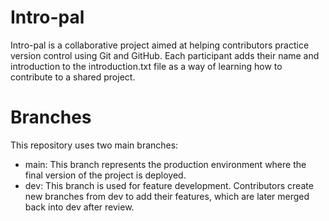 # Intro-pal
Intro-pal is a collaborative project aimed at helping contributors practice version control using Git and GitHub. Each participant adds their name and introduction to the introduction.txt file as a way of learning how to contribute to a shared project.

# Branches
This repository uses two main branches:
- main: This branch represents the production environment where the final version of the project is deployed.
- dev: This branch is used for feature development. Contributors create new branches from dev to add their features, which are later merged back into dev after review.
